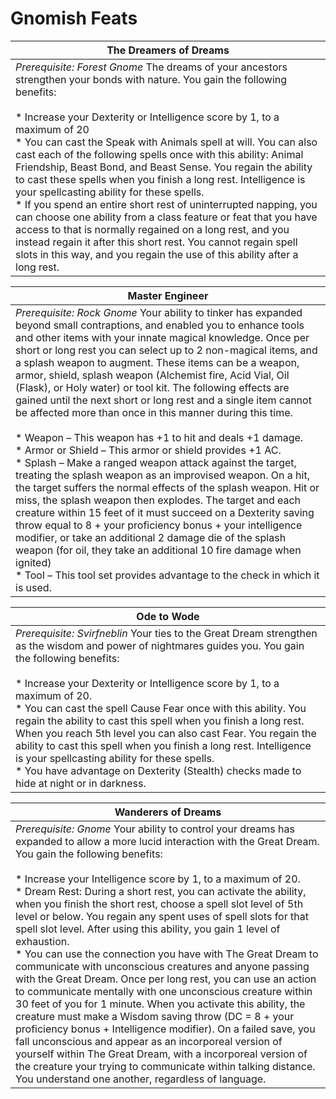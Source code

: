 Gnomish Feats
=============

| The Dreamers of Dreams |
| --- |
| _Prerequisite: Forest Gnome_  The dreams of your ancestors strengthen your bonds with nature. You gain the following benefits:<br><br>* Increase your Dexterity or Intelligence score by 1, to a maximum of 20<br>* You can cast the Speak with Animals spell at will. You can also cast each of the following spells once with this ability: Animal Friendship, Beast Bond, and Beast Sense. You regain the ability to cast these spells when you finish a long rest. Intelligence is your spellcasting ability for these spells.<br>* If you spend an entire short rest of uninterrupted napping, you can choose one ability from a class feature or feat that you have access to that is normally regained on a long rest, and you instead regain it after this short rest. You cannot regain spell slots in this way, and you regain the use of this ability after a long rest. |

| Master Engineer |
| --- |
| _Prerequisite: Rock Gnome_  Your ability to tinker has expanded beyond small contraptions, and enabled you to enhance tools and other items with your innate magical knowledge.  Once per short or long rest you can select up to 2 non-magical items, and a splash weapon to augment. These items can be a weapon, armor, shield, splash weapon (Alchemist fire, Acid Vial, Oil (Flask), or Holy water) or tool kit. The following effects are gained until the next short or long rest and a single item cannot be affected more than once in this manner during this time.<br><br>* Weapon – This weapon has +1 to hit and deals +1 damage.<br>* Armor or Shield – This armor or shield provides +1 AC.<br>* Splash – Make a ranged weapon attack against the target, treating the splash weapon as an improvised weapon. On a hit, the target suffers the normal effects of the splash weapon. Hit or miss, the splash weapon then explodes. The target and each creature within 15 feet of it must succeed on a Dexterity saving throw equal to 8 + your proficiency bonus + your intelligence modifier, or take an additional 2 damage die of the splash weapon (for oil, they take an additional 10 fire damage when ignited)<br>* Tool – This tool set provides advantage to the check in which it is used. |

| Ode to Wode |
| --- |
| _Prerequisite: Svirfneblin_  Your ties to the Great Dream strengthen as the wisdom and power of nightmares guides you. You gain the following benefits:<br><br>* Increase your Dexterity or Intelligence score by 1, to a maximum of 20.<br>* You can cast the spell Cause Fear once with this ability. You regain the ability to cast this spell when you finish a long rest. When you reach 5th level you can also cast Fear. You regain the ability to cast this spell when you finish a long rest. Intelligence is your spellcasting ability for these spells.<br>* You have advantage on Dexterity (Stealth) checks made to hide at night or in darkness. |

| Wanderers of Dreams |
| --- |
| _Prerequisite: Gnome_  Your ability to control your dreams has expanded to allow a more lucid interaction with the Great Dream. You gain the following benefits:<br><br>* Increase your Intelligence score by 1, to a maximum of 20.<br>* Dream Rest: During a short rest, you can activate the ability, when you finish the short rest, choose a spell slot level of 5th level or below. You regain any spent uses of spell slots for that spell slot level. After using this ability, you gain 1 level of exhaustion.<br>* You can use the connection you have with The Great Dream to communicate with unconscious creatures and anyone passing with the Great Dream. Once per long rest, you can use an action to communicate mentally with one unconscious creature within 30 feet of you for 1 minute. When you activate this ability, the creature must make a Wisdom saving throw (DC = 8 + your proficiency bonus + Intelligence modifier). On a failed save, you fall unconscious and appear as an incorporeal version of yourself within The Great Dream, with a incorporeal version of the creature your trying to communicate within talking distance. You understand one another, regardless of language. |

